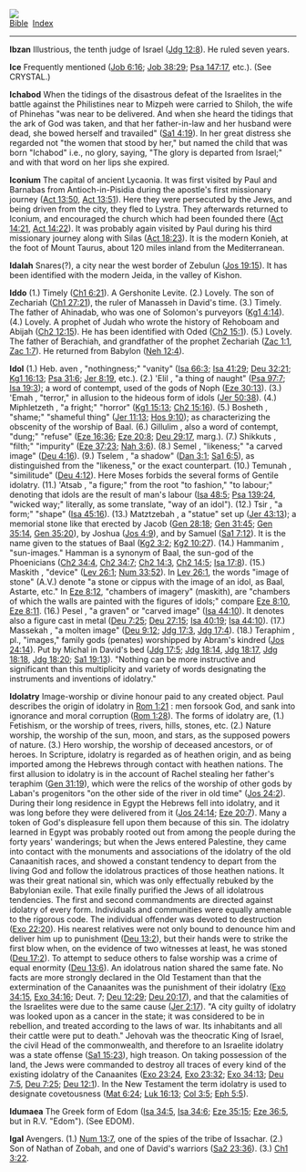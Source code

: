 [![](../../cdshop/ithlogo.png)](../../index)  
[Bible](../index)  [Index](index) 

------------------------------------------------------------------------

<span id="000">**Ibzan**</span> Illustrious, the tenth judge of Israel
([Jdg 12:8](../kjv/jdg012.htm#008)). He ruled seven years.

<span id="001">**Ice**</span> Frequently mentioned ([Job
6:16](../kjv/job006.htm#016); [Job 38:29](../kjv/job038.htm#029); [Psa
147:17](../kjv/psa147.htm#017), etc.). (See CRYSTAL.)

<span id="002">**Ichabod**</span> When the tidings of the disastrous
defeat of the Israelites in the battle against the Philistines near to
Mizpeh were carried to Shiloh, the wife of Phinehas "was near to be
delivered. And when she heard the tidings that the ark of God was taken,
and that her father-in-law and her husband were dead, she bowed herself
and travailed" ([Sa1 4:19](../kjv/sa1004.htm#019)). In her great
distress she regarded not "the women that stood by her," but named the
child that was born "Ichabod" i.e., no glory, saying, "The glory is
departed from Israel;" and with that word on her lips she expired.

<span id="003">**Iconium**</span> The capital of ancient Lycaonia. It
was first visited by Paul and Barnabas from Antioch-in-Pisidia during
the apostle's first missionary journey ([Act
13:50](../kjv/act013.htm#050), [Act 13:51](../kjv/act013.htm#051)). Here
they were persecuted by the Jews, and being driven from the city, they
fled to Lystra. They afterwards returned to Iconium, and encouraged the
church which had been founded there ([Act 14:21](../kjv/act014.htm#021),
[Act 14:22](../kjv/act014.htm#022)). It was probably again visited by
Paul during his third missionary journey along with Silas ([Act
18:23](../kjv/act018.htm#023)). It is the modern Konieh, at the foot of
Mount Taurus, about 120 miles inland from the Mediterranean.

<span id="004">**Idalah**</span> Snares(?), a city near the west border
of Zebulun ([Jos 19:15](../kjv/jos019.htm#015)). It has been identified
with the modern Jeida, in the valley of Kishon.

<span id="005">**Iddo**</span> (1.) Timely ([Ch1
6:21](../kjv/ch1006.htm#021)). A Gershonite Levite. (2.) Lovely. The son
of Zechariah ([Ch1 27:21](../kjv/ch1027.htm#021)), the ruler of Manasseh
in David's time. (3.) Timely. The father of Ahinadab, who was one of
Solomon's purveyors ([Kg1 4:14](../kjv/kg1004.htm#014)). (4.) Lovely. A
prophet of Judah who wrote the history of Rehoboam and Abijah ([Ch2
12:15](../kjv/ch2012.htm#015)). He has been identified with Oded ([Ch2
15:1](../kjv/ch2015.htm#001)). (5.) Lovely. The father of Berachiah, and
grandfather of the prophet Zechariah ([Zac 1:1](../kjv/zac001.htm#001),
[Zac 1:7](../kjv/zac001.htm#007)). He returned from Babylon ([Neh
12:4](../kjv/neh012.htm#004)).

<span id="006">**Idol**</span> (1.) Heb. aven , "nothingness;" "vanity"
([Isa 66:3](../kjv/isa066.htm#003); [Isa 41:29](../kjv/isa041.htm#029);
[Deu 32:21](../kjv/deu032.htm#021); [Kg1 16:13](../kjv/kg1016.htm#013);
[Psa 31:6](../kjv/psa031.htm#006); [Jer 8:19](../kjv/jer008.htm#019),
etc.). (2.) 'Elil , "a thing of naught" ([Psa
97:7](../kjv/psa097.htm#007); [Isa 19:3](../kjv/isa019.htm#003)); a word
of contempt, used of the gods of Noph ([Eze
30:13](../kjv/eze030.htm#013)). (3.) 'Emah , "terror," in allusion to
the hideous form of idols ([Jer 50:38](../kjv/jer050.htm#038)). (4.)
Miphletzeth , "a fright;" "horror" ([Kg1 15:13](../kjv/kg1015.htm#013);
[Ch2 15:16](../kjv/ch2015.htm#016)). (5.) Bosheth , "shame;" "shameful
thing" ([Jer 11:13](../kjv/jer011.htm#013); [Hos
9:10](../kjv/hos009.htm#010)); as characterizing the obscenity of the
worship of Baal. (6.) Gillulim , also a word of contempt, "dung;"
"refuse" ([Eze 16:36](../kjv/eze016.htm#036); [Eze
20:8](../kjv/eze020.htm#008); [Deu 29:17](../kjv/deu029.htm#017),
marg.). (7.) Shikkuts , "filth;" "impurity" ([Eze
37:23](../kjv/eze037.htm#023); [Nah 3:6](../kjv/nah003.htm#006)). (8.)
Semel , "likeness;" "a carved image" ([Deu
4:16](../kjv/deu004.htm#016)). (9.) Tselem , "a shadow" ([Dan
3:1](../kjv/dan003.htm#001); [Sa1 6:5](../kjv/sa1006.htm#005)), as
distinguished from the "likeness," or the exact counterpart. (10.)
Temunah , "similitude" ([Deu 4:12](../kjv/deu004.htm#012)). Here Moses
forbids the several forms of Gentile idolatry. (11.) 'Atsab , "a
figure;" from the root "to fashion," "to labour;" denoting that idols
are the result of man's labour ([Isa 48:5](../kjv/isa048.htm#005); [Psa
139:24](../kjv/psa139.htm#024), "wicked way;" literally, as some
translate, "way of an idol"). (12.) Tsir , "a form;" "shape" ([Isa
45:16](../kjv/isa045.htm#016)). (13.) Matztzebah , a "statue" set up
([Jer 43:13](../kjv/jer043.htm#013)); a memorial stone like that erected
by Jacob ([Gen 28:18](../kjv/gen028.htm#018); [Gen
31:45](../kjv/gen031.htm#045); [Gen 35:14](../kjv/gen035.htm#014), [Gen
35:20](../kjv/gen035.htm#020)), by Joshua ([Jos
4:9](../kjv/jos004.htm#009)), and by Samuel ([Sa1
7:12](../kjv/sa1007.htm#012)). It is the name given to the statues of
Baal ([Kg2 3:2](../kjv/kg2003.htm#002); [Kg2
10:27](../kjv/kg2010.htm#027)). (14.) Hammanim , "sun-images." Hamman is
a synonym of Baal, the sun-god of the Phoenicians ([Ch2
34:4](../kjv/ch2034.htm#004), [Ch2 34:7](../kjv/ch2034.htm#007); [Ch2
14:3](../kjv/ch2014.htm#003), [Ch2 14:5](../kjv/ch2014.htm#005); [Isa
17:8](../kjv/isa017.htm#008)). (15.) Maskith , "device" ([Lev
26:1](../kjv/lev026.htm#001); [Num 33:52](../kjv/num033.htm#052)). In
[Lev 26:1](../kjv/lev026.htm#001), the words "image of stone" (A.V.)
denote "a stone or cippus with the image of an idol, as Baal, Astarte,
etc." In [Eze 8:12](../kjv/eze008.htm#012), "chambers of imagery"
(maskith), are "chambers of which the walls are painted with the figures
of idols;" compare [Eze 8:10](../kjv/eze008.htm#010), [Eze
8:11](../kjv/eze008.htm#011). (16.) Pesel , "a graven" or "carved image"
([Isa 44:10](../kjv/isa044.htm#010)). It denotes also a figure cast in
metal ([Deu 7:25](../kjv/deu007.htm#025); [Deu
27:15](../kjv/deu027.htm#015); [Isa 40:19](../kjv/isa040.htm#019); [Isa
44:10](../kjv/isa044.htm#010)). (17.) Massekah , "a molten image" ([Deu
9:12](../kjv/deu009.htm#012); [Jdg 17:3](../kjv/jdg017.htm#003), [Jdg
17:4](../kjv/jdg017.htm#004)). (18.) Teraphim , pl., "images," family
gods (penates) worshipped by Abram's kindred ([Jos
24:14](../kjv/jos024.htm#014)). Put by Michal in David's bed ([Jdg
17:5](../kjv/jdg017.htm#005); [Jdg 18:14](../kjv/jdg018.htm#014), [Jdg
18:17](../kjv/jdg018.htm#017), [Jdg 18:18](../kjv/jdg018.htm#018), [Jdg
18:20](../kjv/jdg018.htm#020); [Sa1 19:13](../kjv/sa1019.htm#013)).
"Nothing can be more instructive and significant than this multiplicity
and variety of words designating the instruments and inventions of
idolatry."

<span id="007">**Idolatry**</span> Image-worship or divine honour paid
to any created object. Paul describes the origin of idolatry in [Rom
1:21](../kjv/rom001.htm#021) : men forsook God, and sank into ignorance
and moral corruption ([Rom 1:28](../kjv/rom001.htm#028)). The forms of
idolatry are, (1.) Fetishism, or the worship of trees, rivers, hills,
stones, etc. (2.) Nature worship, the worship of the sun, moon, and
stars, as the supposed powers of nature. (3.) Hero worship, the worship
of deceased ancestors, or of heroes. In Scripture, idolatry is regarded
as of heathen origin, and as being imported among the Hebrews through
contact with heathen nations. The first allusion to idolatry is in the
account of Rachel stealing her father's teraphim ([Gen
31:19](../kjv/gen031.htm#019)), which were the relics of the worship of
other gods by Laban's progenitors "on the other side of the river in old
time" ([Jos 24:2](../kjv/jos024.htm#002)). During their long residence
in Egypt the Hebrews fell into idolatry, and it was long before they
were delivered from it ([Jos 24:14](../kjv/jos024.htm#014); [Eze
20:7](../kjv/eze020.htm#007)). Many a token of God's displeasure fell
upon them because of this sin. The idolatry learned in Egypt was
probably rooted out from among the people during the forty years'
wanderings; but when the Jews entered Palestine, they came into contact
with the monuments and associations of the idolatry of the old
Canaanitish races, and showed a constant tendency to depart from the
living God and follow the idolatrous practices of those heathen nations.
It was their great national sin, which was only effectually rebuked by
the Babylonian exile. That exile finally purified the Jews of all
idolatrous tendencies. The first and second commandments are directed
against idolatry of every form. Individuals and communities were equally
amenable to the rigorous code. The individual offender was devoted to
destruction ([Exo 22:20](../kjv/exo022.htm#020)). His nearest relatives
were not only bound to denounce him and deliver him up to punishment
([Deu 13:2](../kjv/deu013.htm#002)), but their hands were to strike the
first blow when, on the evidence of two witnesses at least, he was
stoned ([Deu 17:2](../kjv/deu017.htm#002)). To attempt to seduce others
to false worship was a crime of equal enormity ([Deu
13:6](../kjv/deu013.htm#006)). An idolatrous nation shared the same
fate. No facts are more strongly declared in the Old Testament than that
the extermination of the Canaanites was the punishment of their idolatry
([Exo 34:15](../kjv/exo034.htm#015), [Exo 34:16](../kjv/exo034.htm#016);
Deut. 7; [Deu 12:29](../kjv/deu012.htm#029); [Deu
20:17](../kjv/deu020.htm#017)), and that the calamities of the
Israelites were due to the same cause ([Jer
2:17](../kjv/jer002.htm#017)). "A city guilty of idolatry was looked
upon as a cancer in the state; it was considered to be in rebellion, and
treated according to the laws of war. Its inhabitants and all their
cattle were put to death." Jehovah was the theocratic King of Israel,
the civil Head of the commonwealth, and therefore to an Israelite
idolatry was a state offense ([Sa1 15:23](../kjv/sa1015.htm#023)), high
treason. On taking possession of the land, the Jews were commanded to
destroy all traces of every kind of the existing idolatry of the
Canaanites ([Exo 23:24](../kjv/exo023.htm#024), [Exo
23:32](../kjv/exo023.htm#032); [Exo 34:13](../kjv/exo034.htm#013); [Deu
7:5](../kjv/deu007.htm#005), [Deu 7:25](../kjv/deu007.htm#025); [Deu
12:1](../kjv/deu012.htm#001)). In the New Testament the term idolatry is
used to designate covetousness ([Mat 6:24](../kjv/mat006.htm#024); [Luk
16:13](../kjv/luk016.htm#013); [Col 3:5](../kjv/col003.htm#005); [Eph
5:5](../kjv/eph005.htm#005)).

<span id="008">**Idumaea**</span> The Greek form of Edom ([Isa
34:5](../kjv/isa034.htm#005), [Isa 34:6](../kjv/isa034.htm#006); [Eze
35:15](../kjv/eze035.htm#015); [Eze 36:5](../kjv/eze036.htm#005), but in
R.V. "Edom"). (See EDOM).

<span id="009">**Igal**</span> Avengers. (1.) [Num
13:7](../kjv/num013.htm#007), one of the spies of the tribe of Issachar.
(2.) Son of Nathan of Zobah, and one of David's warriors ([Sa2
23:36](../kjv/sa2023.htm#036)). (3.) [Ch1 3:22](../kjv/ch1003.htm#022).
